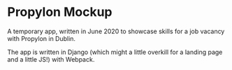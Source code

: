 # Propylon Mockup

A temporary app, written in June 2020 to showcase skills for a job vacancy with Propylon in Dublin. 

The app is written in Django (which might a little overkill for a landing page and a little JS!) with Webpack. 
